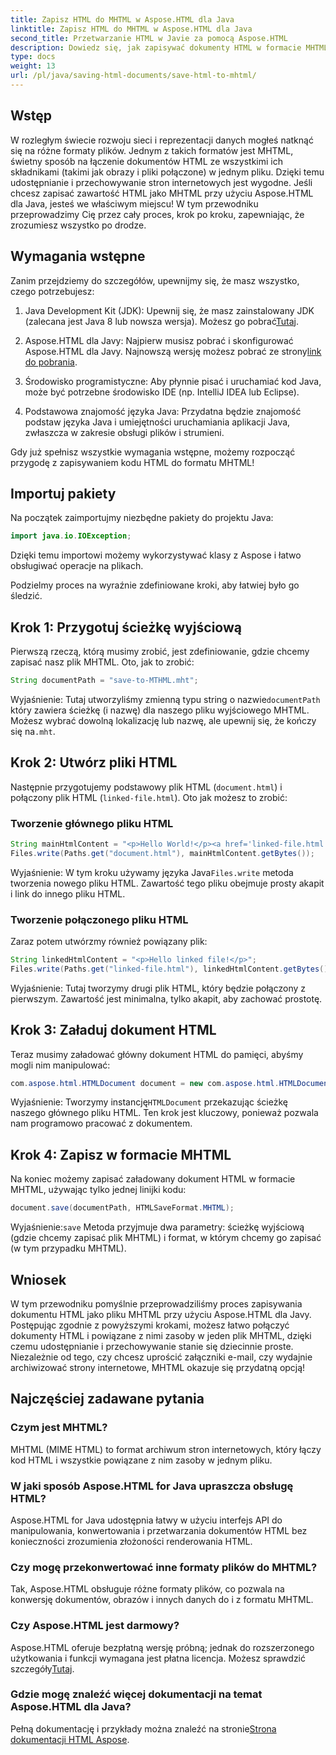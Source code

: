 ```yaml
---
title: Zapisz HTML do MHTML w Aspose.HTML dla Java
linktitle: Zapisz HTML do MHTML w Aspose.HTML dla Java
second_title: Przetwarzanie HTML w Javie za pomocą Aspose.HTML
description: Dowiedz się, jak zapisywać dokumenty HTML w formacie MHTML za pomocą Aspose.HTML dla Java, korzystając z tego przewodnika krok po kroku, który zawiera przykłady kodu i praktyczne wskazówki.
type: docs
weight: 13
url: /pl/java/saving-html-documents/save-html-to-mhtml/
---
```

## Wstęp
W rozległym świecie rozwoju sieci i reprezentacji danych mogłeś natknąć się na różne formaty plików. Jednym z takich formatów jest MHTML, świetny sposób na łączenie dokumentów HTML ze wszystkimi ich składnikami (takimi jak obrazy i pliki połączone) w jednym pliku. Dzięki temu udostępnianie i przechowywanie stron internetowych jest wygodne. Jeśli chcesz zapisać zawartość HTML jako MHTML przy użyciu Aspose.HTML dla Java, jesteś we właściwym miejscu! W tym przewodniku przeprowadzimy Cię przez cały proces, krok po kroku, zapewniając, że zrozumiesz wszystko po drodze.

## Wymagania wstępne

Zanim przejdziemy do szczegółów, upewnijmy się, że masz wszystko, czego potrzebujesz:

1. Java Development Kit (JDK): Upewnij się, że masz zainstalowany JDK (zalecana jest Java 8 lub nowsza wersja). Możesz go pobrać[Tutaj](https://www.oracle.com/java/technologies/javase/javase-jdk8-downloads.html).
  
2.  Aspose.HTML dla Javy: Najpierw musisz pobrać i skonfigurować Aspose.HTML dla Javy. Najnowszą wersję możesz pobrać ze strony[link do pobrania](https://releases.aspose.com/html/java/).

3. Środowisko programistyczne: Aby płynnie pisać i uruchamiać kod Java, może być potrzebne środowisko IDE (np. IntelliJ IDEA lub Eclipse).

4. Podstawowa znajomość języka Java: Przydatna będzie znajomość podstaw języka Java i umiejętności uruchamiania aplikacji Java, zwłaszcza w zakresie obsługi plików i strumieni.

Gdy już spełnisz wszystkie wymagania wstępne, możemy rozpocząć przygodę z zapisywaniem kodu HTML do formatu MHTML!

## Importuj pakiety

Na początek zaimportujmy niezbędne pakiety do projektu Java:

```java
import java.io.IOException;
```

Dzięki temu importowi możemy wykorzystywać klasy z Aspose i łatwo obsługiwać operacje na plikach. 

Podzielmy proces na wyraźnie zdefiniowane kroki, aby łatwiej było go śledzić.

## Krok 1: Przygotuj ścieżkę wyjściową

Pierwszą rzeczą, którą musimy zrobić, jest zdefiniowanie, gdzie chcemy zapisać nasz plik MHTML. Oto, jak to zrobić:

```java
String documentPath = "save-to-MTHML.mht";
```

 Wyjaśnienie: Tutaj utworzyliśmy zmienną typu string o nazwie`documentPath` który zawiera ścieżkę (i nazwę) dla naszego pliku wyjściowego MHTML. Możesz wybrać dowolną lokalizację lub nazwę, ale upewnij się, że kończy się na`.mht`.

## Krok 2: Utwórz pliki HTML

Następnie przygotujemy podstawowy plik HTML (`document.html`) i połączony plik HTML (`linked-file.html`). Oto jak możesz to zrobić:

### Tworzenie głównego pliku HTML

```java
String mainHtmlContent = "<p>Hello World!</p><a href='linked-file.html'>linked file</a>";
Files.write(Paths.get("document.html"), mainHtmlContent.getBytes());
```

 Wyjaśnienie: W tym kroku używamy języka Java`Files.write` metoda tworzenia nowego pliku HTML. Zawartość tego pliku obejmuje prosty akapit i link do innego pliku HTML.

### Tworzenie połączonego pliku HTML 

Zaraz potem utwórzmy również powiązany plik:

```java
String linkedHtmlContent = "<p>Hello linked file!</p>";
Files.write(Paths.get("linked-file.html"), linkedHtmlContent.getBytes());
```

Wyjaśnienie: Tutaj tworzymy drugi plik HTML, który będzie połączony z pierwszym. Zawartość jest minimalna, tylko akapit, aby zachować prostotę.

## Krok 3: Załaduj dokument HTML

Teraz musimy załadować główny dokument HTML do pamięci, abyśmy mogli nim manipulować:

```java
com.aspose.html.HTMLDocument document = new com.aspose.html.HTMLDocument("document.html");
```

 Wyjaśnienie: Tworzymy instancję`HTMLDocument` przekazując ścieżkę naszego głównego pliku HTML. Ten krok jest kluczowy, ponieważ pozwala nam programowo pracować z dokumentem.

## Krok 4: Zapisz w formacie MHTML

Na koniec możemy zapisać załadowany dokument HTML w formacie MHTML, używając tylko jednej linijki kodu:

```java
document.save(documentPath, HTMLSaveFormat.MHTML);
```

 Wyjaśnienie:`save` Metoda przyjmuje dwa parametry: ścieżkę wyjściową (gdzie chcemy zapisać plik MHTML) i format, w którym chcemy go zapisać (w tym przypadku MHTML). 

## Wniosek
W tym przewodniku pomyślnie przeprowadziliśmy proces zapisywania dokumentu HTML jako pliku MHTML przy użyciu Aspose.HTML dla Javy. Postępując zgodnie z powyższymi krokami, możesz łatwo połączyć dokumenty HTML i powiązane z nimi zasoby w jeden plik MHTML, dzięki czemu udostępnianie i przechowywanie stanie się dziecinnie proste. Niezależnie od tego, czy chcesz uprościć załączniki e-mail, czy wydajnie archiwizować strony internetowe, MHTML okazuje się przydatną opcją!

## Najczęściej zadawane pytania

### Czym jest MHTML?
MHTML (MIME HTML) to format archiwum stron internetowych, który łączy kod HTML i wszystkie powiązane z nim zasoby w jednym pliku.

### W jaki sposób Aspose.HTML for Java upraszcza obsługę HTML?
Aspose.HTML for Java udostępnia łatwy w użyciu interfejs API do manipulowania, konwertowania i przetwarzania dokumentów HTML bez konieczności zrozumienia złożoności renderowania HTML.

### Czy mogę przekonwertować inne formaty plików do MHTML?
Tak, Aspose.HTML obsługuje różne formaty plików, co pozwala na konwersję dokumentów, obrazów i innych danych do i z formatu MHTML.

### Czy Aspose.HTML jest darmowy?
 Aspose.HTML oferuje bezpłatną wersję próbną; jednak do rozszerzonego użytkowania i funkcji wymagana jest płatna licencja. Możesz sprawdzić szczegóły[Tutaj](https://purchase.aspose.com/buy).

### Gdzie mogę znaleźć więcej dokumentacji na temat Aspose.HTML dla Java?
 Pełną dokumentację i przykłady można znaleźć na stronie[Strona dokumentacji HTML Aspose](https://reference.aspose.com/html/java/).